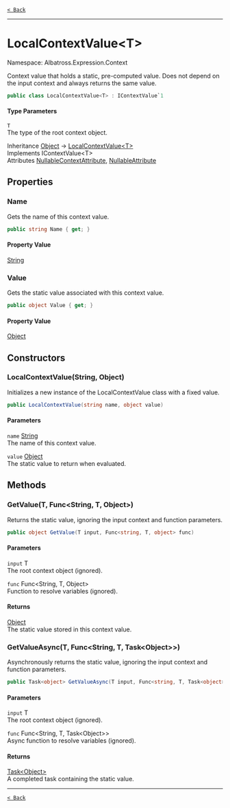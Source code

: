 [`< Back`](../../../)

---

# LocalContextValue&lt;T&gt;

Namespace: Albatross.Expression.Context

Context value that holds a static, pre-computed value.
 Does not depend on the input context and always returns the same value.

```csharp
public class LocalContextValue<T> : IContextValue`1
```

#### Type Parameters

`T`<br>
The type of the root context object.

Inheritance [Object](https://docs.microsoft.com/en-us/dotnet/api/system.object) → [LocalContextValue&lt;T&gt;](./albatross/expression/context/localcontextvalue-1)<br>
Implements IContextValue&lt;T&gt;<br>
Attributes [NullableContextAttribute](https://docs.microsoft.com/en-us/dotnet/api/system.runtime.compilerservices.nullablecontextattribute), [NullableAttribute](https://docs.microsoft.com/en-us/dotnet/api/system.runtime.compilerservices.nullableattribute)

## Properties

### **Name**

Gets the name of this context value.

```csharp
public string Name { get; }
```

#### Property Value

[String](https://docs.microsoft.com/en-us/dotnet/api/system.string)<br>

### **Value**

Gets the static value associated with this context value.

```csharp
public object Value { get; }
```

#### Property Value

[Object](https://docs.microsoft.com/en-us/dotnet/api/system.object)<br>

## Constructors

### **LocalContextValue(String, Object)**

Initializes a new instance of the LocalContextValue class with a fixed value.

```csharp
public LocalContextValue(string name, object value)
```

#### Parameters

`name` [String](https://docs.microsoft.com/en-us/dotnet/api/system.string)<br>
The name of this context value.

`value` [Object](https://docs.microsoft.com/en-us/dotnet/api/system.object)<br>
The static value to return when evaluated.

## Methods

### **GetValue(T, Func&lt;String, T, Object&gt;)**

Returns the static value, ignoring the input context and function parameters.

```csharp
public object GetValue(T input, Func<string, T, object> func)
```

#### Parameters

`input` T<br>
The root context object (ignored).

`func` Func&lt;String, T, Object&gt;<br>
Function to resolve variables (ignored).

#### Returns

[Object](https://docs.microsoft.com/en-us/dotnet/api/system.object)<br>
The static value stored in this context value.

### **GetValueAsync(T, Func&lt;String, T, Task&lt;Object&gt;&gt;)**

Asynchronously returns the static value, ignoring the input context and function parameters.

```csharp
public Task<object> GetValueAsync(T input, Func<string, T, Task<object>> func)
```

#### Parameters

`input` T<br>
The root context object (ignored).

`func` Func&lt;String, T, Task&lt;Object&gt;&gt;<br>
Async function to resolve variables (ignored).

#### Returns

[Task&lt;Object&gt;](https://docs.microsoft.com/en-us/dotnet/api/system.threading.tasks.task-1)<br>
A completed task containing the static value.

---

[`< Back`](../../../)
